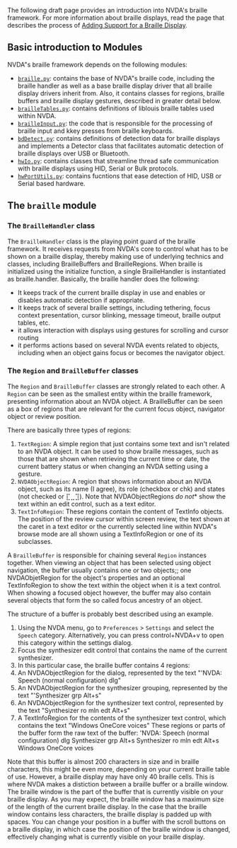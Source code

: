 The following draft page provides an introduction into NVDA's braille framework. For more information about braille displays, read the page that describes the process of [Adding Support for a Braille Display](https://github.com/nvaccess/nvda/wiki/AddingSupportForABrailleDisplay).

## Basic introduction to Modules
NVDA"s braille framework depends on the following modules:

* [`braille.py`](https://github.com/nvaccess/nvda/blob/master/source/braille.py): contains the base of NVDA"s braille code, including the braille handler as well as a base braille display driver that all braille display drivers inherit from. Also, it contains classes for  regions, braille buffers and braille display gestures, described in greater detail below.
* [`brailleTables.py`](https://github.com/nvaccess/nvda/blob/master/source/brailleTables.py): contains definitions of liblouis braille tables used within NVDA.
* [`brailleInput.py`](https://github.com/nvaccess/nvda/blob/master/source/brailleInput.py): the code that is responsible for the processing of braille input and kkey presses from braille keyboards.
* [`bdDetect.py`](https://github.com/nvaccess/nvda/blob/master/source/bdDetect.py): contains definitions of detection data for braille displays and implements a Detector class that facilitates automatic detection of braille displays over USB or Bluetooth.
* [`hwIo.py`](https://github.com/nvaccess/nvda/blob/master/source/hwIo.py): contains classes that streamline thread safe communication with braille displays using HID, Serial or Bulk protocols.
* [`hwPortUtils.py`](https://github.com/nvaccess/nvda/blob/master/source/hwPortUtils.py): contains fucntions that ease detection of HID, USB or Serial based hardware.

## The `braille` module

### The `BrailleHandler` class
The `BrailleHandler` class is the playing point guard of the braille framework. It receives requests from NVDA's core to control what has to be shown on a braille display, thereby making use of underlying technics and classes, including BrailleBuffers and BrailleRegions. When braille is initialized using the initialize function, a single BrailleHandler is instantiated as braille.handler. Basically, the braille handler does the following:

* It keeps track of the current braille display in use and enables or disables automatic detection if appropriate.
* It keeps track of several braille settings, including tethering, focus context presentation, cursor blinking, message timeout, braille output tables, etc.
* it allows interaction with displays using gestures for scrolling and cursor routing
* it performs actions based on several NVDA events related to objects, including when an object gains focus or becomes the navigator object.

### The `Region` and `BrailleBuffer` classes
The `Region` and `BrailleBuffer` classes are strongly related to each other. A `Region` can be seen as the smallest entity within the braille framework, presenting information about an NVDA object. A BrailleBuffer can be seen as a box of regions that are relevant for the current focus object, navigator object or review position.

There are basically three types of regions:

1. `TextRegion`: A simple region that just contains some text and isn't related to an NVDA object.
 It can be used to show braille messages, such as those that are shown when retrieving the current time or date, the current battery status or when changing an NVDA setting using a gesture.
2. `NVDAObjectRegion`: A region that shows information about an NVDA object, such as its name (I agree), its role (checkbox or chk) and states (not checked or ⣏⣀⣹).
 Note that NVDAObjectRegions *do not** show the text within an edit control, such as a text editor.
3. `TextInfoRegion`: These regions contain the content of TextInfo objects. The position of the review cursor within screen review, the text shown at the caret in a text editor or the currently selected line within NVDA"s browse mode are all shown using a TextInfoRegion or one of its subclasses.

A `BrailleBuffer` is responsible for chaining several `Region` instances together. When viewing an object that has been selected using object navigation, the buffer usually contains one or two objects;; one NVDAObjetRegion for the object's properties and an optional TextInfoRegion to show the text within the object when it is a text control. When showing a focused object however, the buffer may also contain several objects that form the so called focus ancestry of an object.

The structure of a buffer is probably best described using an example.

1. Using the NVDA menu, go to `Preferences` > `Settings` and select the `Speech` category. Alternatively, you can press control+NVDA+v to open this category within the settings dialog.
2. Focus the synthesizer edit control that contains the name of the current synthesizer.
3. In this particular case, the braille buffer contains 4 regions:
 1. An NVDAObjectRegion for the dialog, represented by the text "'NVDA: Speech (normal configuration) dlg"
 2. An NVDAObjectRegion for the synthesizer grouping, represented by the text "'Synthesizer grp Alt+s"
3. An NVDAObjectRegion for the synthesizer text control, represented by the text "Synthesizer ro mln edt Alt+s"
4. A TextInfoRegion for the contents of the synthesizer text control, which contains the text "Windows OneCore voices"
 These regions or parts of the buffer form the raw text of the buffer: 'NVDA: Speech (normal configuration) dlg Synthesizer grp Alt+s Synthesizer ro mln edt Alt+s Windows OneCore voices

Note that this buffer is almost 200 characters in size and in braille characters, this might be even more, depending on your current braille table of use. However, a braille display may have only 40 braille cells. This is where NVDA makes a distiction between a braille buffer or a braille window. The braille window is the part of the buffer that is currently visible on your braille display. As you may expect, the braille window has a maximum size of the length of the current braille display. In the case that the braille window contains less characters, the braille display is padded up with spaces. You can change your position in a buffer with the scroll buttons on a braille display, in which case the position of the braille window is changed, effectively changing what is currently visible on your braille display.